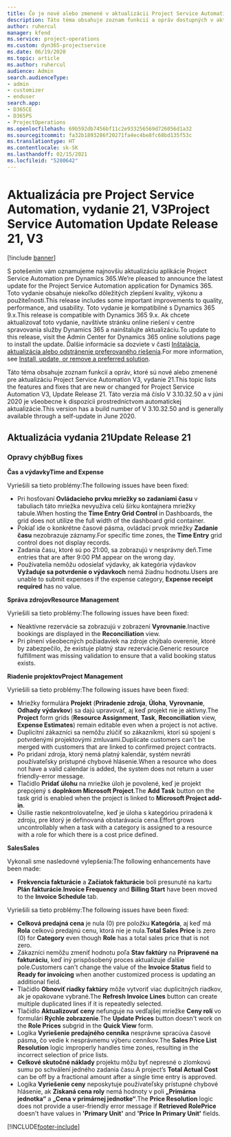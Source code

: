 ```yaml
---
title: Čo je nové alebo zmenené v aktualizácii Project Service Automation, vydanie 21, V3
description: Táto téma obsahuje zoznam funkcií a opráv dostupných v aktualizácii Project Service Automation, vydanie 21, V3
author: ruhercul
manager: kfend
ms.service: project-operations
ms.custom: dyn365-projectservice
ms.date: 06/19/2020
ms.topic: article
ms.author: ruhercul
audience: Admin
search.audienceType:
- admin
- customizer
- enduser
search.app:
- D365CE
- D365PS
- ProjectOperations
ms.openlocfilehash: 69b592db7456bf11c2e933256569d726056d1a32
ms.sourcegitcommit: fa32b1893286f20271fa4ec4be8fc68bd135f53c
ms.translationtype: HT
ms.contentlocale: sk-SK
ms.lasthandoff: 02/15/2021
ms.locfileid: "5280642"
---
```

# <a name="project-service-automation-update-release-21-v3"></a><span data-ttu-id="4e01e-103">Aktualizácia pre Project Service Automation, vydanie 21, V3</span><span class="sxs-lookup"><span data-stu-id="4e01e-103">Project Service Automation Update Release 21, V3</span></span>

[!include [banner](../includes/psa-now-project-operations.md)]

<span data-ttu-id="4e01e-104">S potešením vám oznamujeme najnovšiu aktualizáciu aplikácie Project Service Automation pre Dynamics 365.</span><span class="sxs-lookup"><span data-stu-id="4e01e-104">We’re pleased to announce the latest update for the Project Service Automation application for Dynamics 365.</span></span> <span data-ttu-id="4e01e-105">Toto vydanie obsahuje niekoľko dôležitých zlepšení kvality, výkonu a použiteľnosti.</span><span class="sxs-lookup"><span data-stu-id="4e01e-105">This release includes some important improvements to quality, performance, and usability.</span></span> <span data-ttu-id="4e01e-106">Toto vydanie je kompatibilné s Dynamics 365 9.x.</span><span class="sxs-lookup"><span data-stu-id="4e01e-106">This release is compatible with Dynamics 365 9.x.</span></span> <span data-ttu-id="4e01e-107">Ak chcete aktualizovať toto vydanie, navštívte stránku online riešení v centre spravovania služby Dynamics 365 a nainštalujte aktualizáciu.</span><span class="sxs-lookup"><span data-stu-id="4e01e-107">To update to this release, visit the Admin Center for Dynamics 365 online solutions page to install the update.</span></span> <span data-ttu-id="4e01e-108">Ďalšie informácie sa dozviete v časti [Inštalácia, aktualizácia alebo odstránenie preferovaného riešenia](https://docs.microsoft.com/power-platform/admin/install-remove-preferred-solution).</span><span class="sxs-lookup"><span data-stu-id="4e01e-108">For more information, see [Install, update, or remove a preferred solution](https://docs.microsoft.com/power-platform/admin/install-remove-preferred-solution).</span></span>

<span data-ttu-id="4e01e-109">Táto téma obsahuje zoznam funkcií a opráv, ktoré sú nové alebo zmenené pre aktualizáciu Project Service Automation V3, vydanie 21.</span><span class="sxs-lookup"><span data-stu-id="4e01e-109">This topic lists the features and fixes that are new or changed for Project Service Automation V3, Update Release 21.</span></span> <span data-ttu-id="4e01e-110">Táto verzia má číslo V 3.10.32.50 a v júni 2020 je všeobecne k dispozícii prostredníctvom automatickej aktualizácie.</span><span class="sxs-lookup"><span data-stu-id="4e01e-110">This version has a build number of V 3.10.32.50 and is generally available through a self-update in June 2020.</span></span>

## <a name="update-release-21"></a><span data-ttu-id="4e01e-111">Aktualizácia vydania 21</span><span class="sxs-lookup"><span data-stu-id="4e01e-111">Update Release 21</span></span>

### <a name="bug-fixes"></a><span data-ttu-id="4e01e-112">Opravy chýb</span><span class="sxs-lookup"><span data-stu-id="4e01e-112">Bug fixes</span></span>

<span data-ttu-id="4e01e-113">**Čas a výdavky**</span><span class="sxs-lookup"><span data-stu-id="4e01e-113">**Time and Expense**</span></span>

<span data-ttu-id="4e01e-114">Vyriešili sa tieto problémy:</span><span class="sxs-lookup"><span data-stu-id="4e01e-114">The following issues have been fixed:</span></span>

- <span data-ttu-id="4e01e-115">Pri hosťovaní **Ovládacieho prvku mriežky so zadaniami času** v tabuliach táto mriežka nevyužíva celú šírku kontajnera mriežky tabule.</span><span class="sxs-lookup"><span data-stu-id="4e01e-115">When hosting the **Time Entry Grid Control** in Dashboards, the grid does not utilize the full width of the dashboard grid container.</span></span>
- <span data-ttu-id="4e01e-116">Pokiaľ ide o konkrétne časové pásma, ovládací prvok mriežky **Zadanie času** nezobrazuje záznamy.</span><span class="sxs-lookup"><span data-stu-id="4e01e-116">For specific time zones, the **Time Entry** grid control does not display records.</span></span>
- <span data-ttu-id="4e01e-117">Zadania času, ktoré sú po 21:00, sa zobrazujú v nesprávny deň.</span><span class="sxs-lookup"><span data-stu-id="4e01e-117">Time entries that are after 9:00 PM appear on the wrong day.</span></span>
- <span data-ttu-id="4e01e-118">Používatelia nemôžu odosielať výdavky, ak kategória výdavkov **Vyžaduje sa potvrdenie o výdavkoch** nemá žiadnu hodnotu.</span><span class="sxs-lookup"><span data-stu-id="4e01e-118">Users are unable to submit expenses if the expense category, **Expense receipt required** has no value.</span></span>

<span data-ttu-id="4e01e-119">**Správa zdrojov**</span><span class="sxs-lookup"><span data-stu-id="4e01e-119">**Resource Management**</span></span>

<span data-ttu-id="4e01e-120">Vyriešili sa tieto problémy:</span><span class="sxs-lookup"><span data-stu-id="4e01e-120">The following issues have been fixed:</span></span>

- <span data-ttu-id="4e01e-121">Neaktívne rezervácie sa zobrazujú v zobrazení **Vyrovnanie**.</span><span class="sxs-lookup"><span data-stu-id="4e01e-121">Inactive bookings are displayed in the **Reconciliation** view.</span></span>
- <span data-ttu-id="4e01e-122">Pri plnení všeobecných požiadaviek na zdroje chýbalo overenie, ktoré by zabezpečilo, že existuje platný stav rezervácie.</span><span class="sxs-lookup"><span data-stu-id="4e01e-122">Generic resource fulfillment was missing validation to ensure that a valid booking status exists.</span></span>

<span data-ttu-id="4e01e-123">**Riadenie projektov**</span><span class="sxs-lookup"><span data-stu-id="4e01e-123">**Project Management**</span></span>

<span data-ttu-id="4e01e-124">Vyriešili sa tieto problémy:</span><span class="sxs-lookup"><span data-stu-id="4e01e-124">The following issues have been fixed:</span></span>

- <span data-ttu-id="4e01e-125">Mriežky formulára **Projekt** (**Priradenie zdroja**, **Úloha**, **Vyrovnanie**, **Odhady výdavkov**) sa dajú upravovať, aj keď projekt nie je aktívny.</span><span class="sxs-lookup"><span data-stu-id="4e01e-125">The **Project** form grids (**Resource Assignment**, **Task**, **Reconciliation** view, **Expense Estimates**) remain editable even when a project is not active.</span></span>
- <span data-ttu-id="4e01e-126">Duplicitní zákazníci sa nemôžu zlúčiť so zákazníkmi, ktorí sú spojení s potvrdenými projektovými zmluvami.</span><span class="sxs-lookup"><span data-stu-id="4e01e-126">Duplicate customers can't be merged with customers that are linked to confirmed project contracts.</span></span>
- <span data-ttu-id="4e01e-127">Po pridaní zdroja, ktorý nemá platný kalendár, systém nevráti používateľsky prístupné chybové hlásenie.</span><span class="sxs-lookup"><span data-stu-id="4e01e-127">When a resource who does not have a valid calendar is added, the system does not return a user friendly-error message.</span></span>
- <span data-ttu-id="4e01e-128">Tlačidlo **Pridať úlohu** na mriežke úloh je povolené, keď je projekt prepojený s **doplnkom Microsoft Project**.</span><span class="sxs-lookup"><span data-stu-id="4e01e-128">The **Add Task** button on the task grid is enabled when the project is linked to **Microsoft Project add-in**.</span></span>
- <span data-ttu-id="4e01e-129">Úsilie rastie nekontrolovateľne, keď je úloha s kategóriou priradená k zdroju, pre ktorý je definovaná obstarávacia cena.</span><span class="sxs-lookup"><span data-stu-id="4e01e-129">Effort grows uncontrollably when a task with a category is assigned to a resource with a role for which there is a cost price defined.</span></span>

<span data-ttu-id="4e01e-130">**Sales**</span><span class="sxs-lookup"><span data-stu-id="4e01e-130">**Sales**</span></span>

<span data-ttu-id="4e01e-131">Vykonali sme nasledovné vylepšenia:</span><span class="sxs-lookup"><span data-stu-id="4e01e-131">The following enhancements have been made:</span></span>

- <span data-ttu-id="4e01e-132">**Frekvencia fakturácie** a **Začiatok fakturácie** boli presunuté na kartu **Plán fakturácie**.</span><span class="sxs-lookup"><span data-stu-id="4e01e-132">**Invoice Frequency** and **Billing Start** have been moved to the **Invoice Schedule** tab.</span></span>

<span data-ttu-id="4e01e-133">Vyriešili sa tieto problémy:</span><span class="sxs-lookup"><span data-stu-id="4e01e-133">The following issues have been fixed:</span></span>

- <span data-ttu-id="4e01e-134">**Celková predajná cena** je nula (0) pre položku **Kategória**, aj keď má **Rola** celkovú predajnú cenu, ktorá nie je nula.</span><span class="sxs-lookup"><span data-stu-id="4e01e-134">**Total Sales Price** is zero (0) for **Category** even though **Role** has a total sales price that is not zero.</span></span>
- <span data-ttu-id="4e01e-135">Zákazníci nemôžu zmeniť hodnotu poľa **Stav faktúry** na **Pripravené na fakturáciu**, keď iný prispôsobený proces aktualizuje ďalšie pole.</span><span class="sxs-lookup"><span data-stu-id="4e01e-135">Customers can't change the value of the **Invoice Status** field to **Ready for invoicing** when another customized process is updating an additional field.</span></span>
- <span data-ttu-id="4e01e-136">Tlačidlo **Obnoviť riadky faktúry** môže vytvoriť viac duplicitných riadkov, ak je opakovane vybrané.</span><span class="sxs-lookup"><span data-stu-id="4e01e-136">The **Refresh Invoice Lines** button can create multiple duplicated lines if it is repeatedly selected.</span></span>
- <span data-ttu-id="4e01e-137">Tlačidlo **Aktualizovať ceny** nefunguje na vedľajšej mriežke **Ceny rolí** vo formulári **Rýchle zobrazenie**.</span><span class="sxs-lookup"><span data-stu-id="4e01e-137">The **Update Prices** button doesn't work on the **Role Prices** subgrid in the **Quick View** form.</span></span>
- <span data-ttu-id="4e01e-138">Logika **Vyriešenie predajného cenníka** nesprávne spracúva časové pásma, čo vedie k nesprávnemu výberu cenníkov.</span><span class="sxs-lookup"><span data-stu-id="4e01e-138">The **Sales Price List Resolution** logic improperly handles time zones, resulting in the incorrect selection of price lists.</span></span>
- <span data-ttu-id="4e01e-139">**Celkové skutočné náklady** projektu môžu byť nepresné o zlomkovú sumu po schválení jedného zadania času.</span><span class="sxs-lookup"><span data-stu-id="4e01e-139">A project’s **Total Actual Cost** can be off by a fractional amount after a single time entry is approved.</span></span>
- <span data-ttu-id="4e01e-140">Logika **Vyriešenie ceny** neposkytuje používateľsky prístupné chybové hlásenie, ak **Získaná cena roly** nemá hodnoty v poli **„Primárna jednotka“** a **„Cena v primárnej jednotke“**.</span><span class="sxs-lookup"><span data-stu-id="4e01e-140">The **Price Resolution** logic does not provide a user-friendly error message if **Retrieved RolePrice** doesn't have values in **'Primary Unit'** and **'Price In Primary Unit'** fields.</span></span>


[!INCLUDE[footer-include](../includes/footer-banner.md)]
